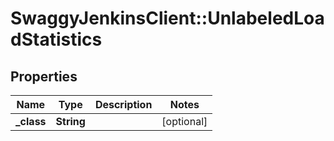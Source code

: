 # SwaggyJenkinsClient::UnlabeledLoadStatistics

## Properties
Name | Type | Description | Notes
------------ | ------------- | ------------- | -------------
**_class** | **String** |  | [optional] 


